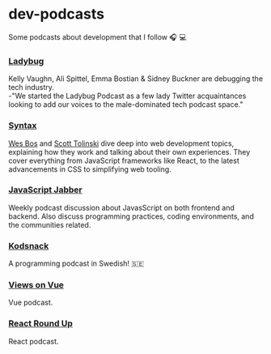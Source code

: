 # dev-podcasts
Some podcasts about development that I follow 🎧 💻

### [Ladybug](https://www.ladybug.dev)
Kelly Vaughn, Ali Spittel, Emma Bostian & Sidney Buckner are debugging the tech industry.  
-"We started the Ladybug Podcast as a few lady Twitter acquaintances looking to add our voices to the male-dominated tech podcast space."

### [Syntax](https://syntax.fm)

[Wes Bos](https://twitter.com/wesbos) and [Scott Tolinski](https://twitter.com/stolinski) dive deep into web development topics, explaining how they work and talking about their own experiences. They cover everything from JavaScript frameworks like React, to the latest advancements in CSS to simplifying web tooling.

### [JavaScript Jabber](https://devchat.tv/js-jabber)

Weekly podcast discussion about JavasScript on both frontend and backend. 
Also discuss programming practices, coding environments, and the communities related.


### [Kodsnack](https://kodsnack.se)
A programming podcast in Swedish! 🇸🇪


### [Views on Vue](https://devchat.tv/views-on-vue)
Vue podcast.


### [React Round Up](https://devchat.tv/react-round-up) 
React podcast.
